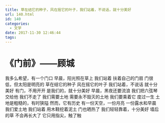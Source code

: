 ```yaml
---
title: 草在结它的种子，风在摇它的叶子，我们站着，不说话，就十分美好
url: 140.html
id: 140
categories:
  - 文学
date: 2017-11-30 12:46:44
tags:
---
```


《门前》——顾城
========

我多么希望，有一个门口 早晨，阳光照在草上 我们站着 扶着自己的门扇 门很低，但太阳是明亮的 草在结它的种子 风在摇它的叶子 我们站着，不说话 就十分美好 有门，不用开开 是我们的，就十分美好 早晨，黑夜还要流浪 我们把六弦琴交给他 我们不走了 我们需要土地 需要永不毁灭的土地 我们要乘着它 度过一生 土地是粗糙的，有时狭隘 然而，它有历史 有一份天空，一份月亮 一份露水和早晨 我们爱土地 我们站着 用木鞋挖着泥土 门也晒热了 我们轻轻靠着，十分美好 墙后的草 不会再长大了 它只用指尖，触了触